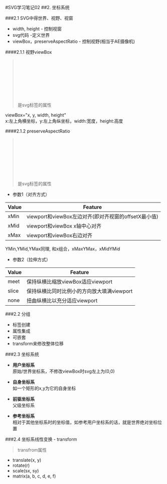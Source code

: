 #SVG学习笔记02
##2. 坐标系统

###2.1 SVG中得世界、视野、视窗  
+ width, height - 控制视窗
+ svg代码 -定义世界
+ viewBox，preserveAspectRatio - 控制视野(相当于AE摄像机)  

####2.1.1 视野viewBox
>是svg标签的属性 <svg viewBox="">

viewBox="x, y, width, height"   
x:左上角横坐标，y:左上角纵坐标，width:宽度，height:高度  

####2.1.2 preserveAspectRatio  
>是svg标签的属性 <svg preserveAspectRatio=""> 且须有viewBox  

+ 参数1（对齐方式）  

Value | Feature  
---   |   ---  
xMin  | viewport和viewBox左边对齐(即对齐视窗的offsetX最小值)
xMid  | viewport和viewBox x轴中心对齐  
xMax  | viewport和viewBox右边对齐  

YMin,YMid,YMax同理, 和x组合，xMaxYMax，xMidYMid  

+ 参数2（拉伸方式）  

Value | Feature  
---   |   ---  
meet  | 保持纵横比缩放viewBox适应viewport
slice | 保持纵横比同时比例小的方向放大填满viewport  
none  | 扭曲纵横比以充分适应viewport  

###2.2 分组  
+ <g>标签创建
+ 属性集成
+ 可嵌套
+ transform来修改整体位移  

###2.3 坐标系统 
+ **用户坐标系**  
原始/世界坐标系，不修改viewBox时svg左上为(0,0)  

+ **自身坐标系**  
如一个矩形的x,y为它的自身坐标  

+ **前驱坐标系**  
父级坐标系

+ **参考坐标系**  
相对于其他坐标系时的坐标值，如参考用户坐标系的话，就是世界绝对坐标位置  

###2.4 坐标系线性变换 - transform
>transfrom属性

+ translate(x, y)
+ rotate(r)
+ scale(sx, sy)
+ matrix(a, b, c, d, e, f)


